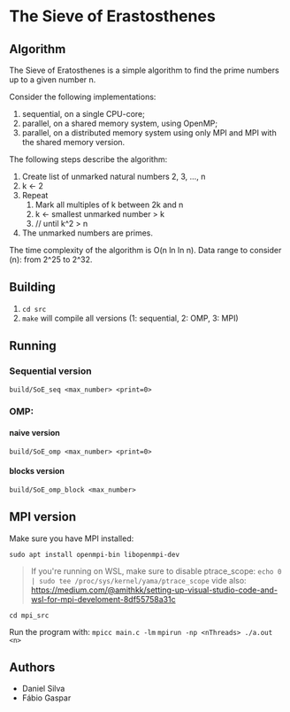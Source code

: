 # The Sieve of Erastosthenes 

## Algorithm
The Sieve of Eratosthenes is a simple algorithm to find the prime numbers up to a given number n.

Consider the following implementations:
1. sequential, on a single CPU-core;
1. parallel, on a shared memory system, using OpenMP;
1. parallel, on a distributed memory system using only MPI and MPI with the shared memory version.

The following steps describe the algorithm:
1. Create list of unmarked natural numbers 2, 3, …, n
2. k ← 2
3. Repeat
    1. Mark all multiples of k between 2k and n
    1. k ← smallest unmarked number > k
    1. // until k^2 > n
4. The unmarked numbers are primes.


The time complexity of the algorithm is O(n ln ln n).
Data range to consider (n): from 2^25 to 2^32.


## Building 

1. `cd src`
1. `make` will compile all versions (1: sequential, 2: OMP, 3: MPI)

## Running

### Sequential version

`build/SoE_seq <max_number> <print=0>`

### OMP:

#### naive version

`build/SoE_omp <max_number> <print=0>`

#### blocks version

`build/SoE_omp_block <max_number>`

## MPI version

Make sure you have MPI installed:

`sudo apt install openmpi-bin libopenmpi-dev`

> If you're running on WSL, make sure to disable ptrace_scope: `echo 0 | sudo tee /proc/sys/kernel/yama/ptrace_scope` vide also: https://medium.com/@amithkk/setting-up-visual-studio-code-and-wsl-for-mpi-develoment-8df55758a31c

`cd mpi_src`

Run the program with: 
`mpicc main.c -lm`
`mpirun -np <nThreads> ./a.out <n>`

## Authors
* Daniel Silva
* Fábio Gaspar
